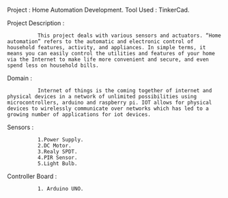Project : Home Automation Development. 
Tool Used : TinkerCad.

Project Description : 

              This project deals with various sensors and actuators. “Home automation” refers to the automatic and electronic control of household features, activity, and appliances. In simple terms, it means you can easily control the utilities and features of your home via the Internet to make life more convenient and secure, and even spend less on household bills.


Domain : 

              Internet of things is the coming together of internet and physical devices in a network of unlimited possibilities using microcontrollers, arduino and raspberry pi. IOT allows for physical devices to wirelessly communicate over networks which has led to a growing number of applications for iot devices.

Sensors :

              1.Power Supply. 
              2.DC Motor. 
              3.Realy SPDT.
              4.PIR Sensor. 
              5.Light Bulb.

Controller Board : 

              1. Arduino UNO.
